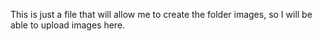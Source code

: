 This is just a file that will allow me to create the folder images, so I will be able to upload images here.
